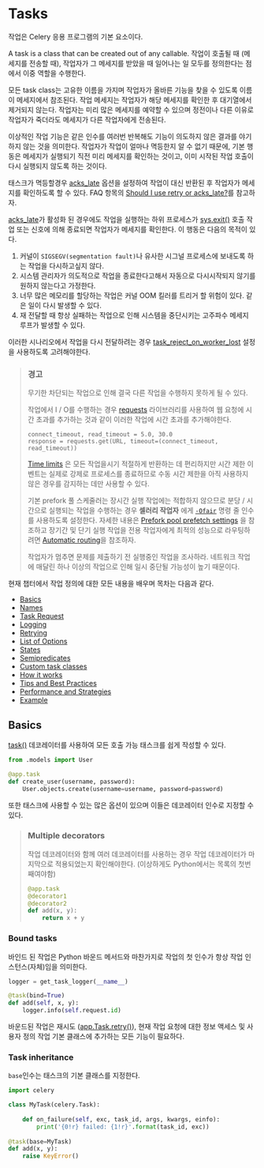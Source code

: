 # Tasks

작업은 Celery 응용 프로그램의 기본 요소이다.

A task is a class that can be created out of any callable. 작업이 호출될 때 (메세지를 전송할 때), 작업자가 그 메세지를 받았을 때 일어나는 일 모두를 정의한다는 점에서 이중 역할을 수행한다.

모든 task class는 고유한 이름을 가지며 작업자가 올바른 기능을 찾을 수 있도록 이름이 메세지에서 참조된다.
작업 메세지는 작업자가 해당 메세지를 확인한 후 대기열에서 제거되지 않는다. 작업자는 미리 많은 메세지를 예약할 수 있으며 정전이나 다른 이유로 작업자가 죽더라도 메세지가 다른 작업자에게 전송된다.

이상적인 작업 기능은 같은 인수를 여러번 반복해도 기능이 의도하지 않은 결과를 야기하지 않는 것을 의미한다. 작업자가 작업이 얼마나 멱등한지 알 수 없기 때문에, 기본 행동은 메세지가 실행되기 직전 미리 메세지를 확인하는 것이고, 이미 시작된 작업 호출이 다시 실행되지 않도록 하는 것이다.

태스크가 멱등할경우 [acks_late]() 옵션을 설정하여 작업이 대신 반환된 후 작업자가 메세지를 확인하도록 할 수 있다. FAQ 항목의 [Should I use retry or acks_late?]()를 참고하자.

[acks_late]()가 활성화 된 경우에도 작업을 실행하는 하위 프로세스가 [sys.exit()]() 호출 작업 또는 신호에 의해 종료되면 작업자가 메세지를 확인한다. 이 행동은 다음의 목적이 있다.

1. 커널이 `SIGSEGV(segmentation fault)`나 유사한 시그널 프로세스에 보내도록 하는 작업을 다시하고싶지 않다.
2. 시스템 관리자가 의도적으로 작업을 종료한다고해서 자동으로 다시시작되지 않기를 원하지 않는다고 가정한다.
3. 너무 많은 메모리를 할당하는 작업은 커널 OOM 킬러를 트리거 할 위험이 있다. 같은 일이 다시 발생할 수 있다.
4. 재 전달할 때 항상 실패하는 작업으로 인해 시스템을 중단시키는 고주파수 메세지 루프가 발생할 수 있다.

이러한 시나리오에서 작업을 다시 전달하려는 경우 [task_reject_on_worker_lost]() 설정을 사용하도록 고려해야한다.

> ### 경고
>
> 무기한 차단되는 작업으로 인해 결국 다른 작업을 수행하지 못하게 될 수 있다.
>
> 작업에서 I / O를 수행하는 경우 [requests](https://pypi.python.org/pypi/requests/) 라이브러리를 사용하여 웹 요청에 시간 초과를 추가하는 것과 같이 이러한 작업에 시간 초과를 추가해야한다.
>
> ```
> connect_timeout, read_timeout = 5.0, 30.0
> response = requests.get(URL, timeout=(connect_timeout, read_timeout))
> ```
>
> [Time limits]() 은 모든 작업을시기 적절하게 반환하는 데 편리하지만 시간 제한 이벤트는 실제로 강제로 프로세스를 종료하므로 수동 시간 제한을 아직 사용하지 않은 경우를 감지하는 데만 사용할 수 있다.
>
> 기본 prefork 풀 스케줄러는 장시간 실행 작업에는 적합하지 않으므로 분당 / 시간으로 실행되는 작업을 수행하는 경우 **셀러리 작업자** 에게 [`-Ofair`]() 명령 줄 인수를 사용하도록 설정한다. 자세한 내용은 [Prefork pool prefetch settings]() 을 참조하고 장기간 및 단기 실행 작업을 전용 작업자에게 최적의 성능으로 라우팅하려면  [Automatic routing]()을 참조하자.
>
> 작업자가 멈추면 문제를 제출하기 전 실행중인 작업을 조사하라. 네트워크 작업에 매달린 하나 이상의 작업으로 인해 일시 중단될 가능성이 높기 때문이다.



현재 챕터에서 작업 정의에 대한 모든 내용을 배우며 목차는 다음과 같다.

- [Basics](#Basics)
- [Names](#Names)
- [Task Request](#Task-Request)
- [Logging](#Logging)
- [Retrying](#Retrying)
- [List of Options](#List-Of-Options)
- [States](#States)
- [Semipredicates](#Semipredicates)
- [Custom task classes](#Custom-Task-Classes)
- [How it works](#how-it-works)
- [Tips and Best Practices](#tips-and-best-practices)
- [Performance and Strategies](#performance-and-strategies)
- [Example](#task-example)



## Basics

[task()]() 데코레이터를 사용하여 모든 호출 가능 태스크를 쉽게 작성할 수 있다.

```python
from .models import User

@app.task
def create_user(username, password):
    User.objects.create(username=username, password=password)
```

또한 태스크에 사용할 수 있는 많은 옵션이 있으며 이들은 데코레이터 인수로 지정할 수 있다.

> ### Multiple decorators
>
> 작업 데코레이터와 함께 여러 데코레이터를 사용하는 경우 작업 데코레이터가 마지막으로 적용되었는지 확인해야한다. (이상하게도 Python에서는 목록의 첫번째여야함)
>
> ```python
> @app.task
> @decorator1
> @decorator2
> def add(x, y):
>     return x + y
> ```



### Bound tasks

바인드 된 작업은 Python 바운드 메서드와 마찬가지로 작업의 첫 인수가 항상 작업 인스턴스(자체)임을 의미한다.

```python
logger = get_task_logger(__name__)

@task(bind=True)
def add(self, x, y):
    logger.info(self.request.id)
```

바운드된 작업은 재시도 ([app.Task.retry()]()), 현재 작업 요청에 대한 정보 액세스 및 사용자 정의 작업 기본 클래스에 추가하는 모든 기능이 필요하다.



### Task inheritance

`base`인수는 태스크의 기본 클래스를 지정한다.

```python
import celery

class MyTask(celery.Task):
    
    def on_failure(self, exc, task_id, args, kwargs, einfo):
        print('{0!r} failed: {1!r}'.format(task_id, exc))
        
@task(base=MyTask)
def add(x, y):
    raise KeyError()
```

